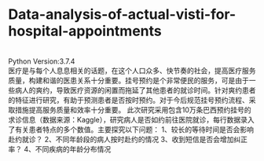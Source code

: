 # Data-analysis-of-actual-visti-for-hospital-appointments
<br>
Python Version:3.7.4<br>
医疗是与每个人息息相关的话题，在这个人口众多、快节奏的社会，提高医疗服务质量，构建和谐的医患关系十分重要。挂号预约是个非常便民的服务，可是由于一些病人的爽约，导致医疗资源的闲置而拖延了其他患者的就诊时间。针对爽约患者的特征进行研究，有助于预测患者是否按时预约。对于今后规范挂号预约流程、采取措施提高服务质量和效率十分重要。
此次研究采用包含10万条巴西预约挂号的求诊信息（数据来源：Kaggle），研究病人是否如约前往医院就诊，每行数据录入了有关患者特点的多个数值。主要探究以下问题：
1、较长的等待时间是否会影响赴约就诊？
2、不同年龄段的病人按时赴约的情况
3、收到短信是否会增加纠正率？
4、不同疾病的年龄分布情况
